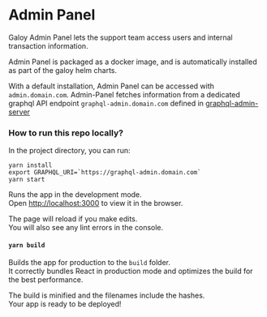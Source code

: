 # Admin Panel

Galoy Admin Panel lets the support team access users and internal transaction information.

Admin Panel is packaged as a docker image, and is automatically installed as part of the galoy helm charts.

With a default installation, Admin Panel can be accessed with `admin.domain.com`. Admin-Panel fetches information from a dedicated graphql API endpoint `graphql-admin.domain.com` defined in [graphql-admin-server](https://github.com/GaloyMoney/galoy/blob/main/src/servers/graphql-admin-server.ts)

### How to run this repo locally?

In the project directory, you can run:

```
yarn install
export GRAPHQL_URI=`https://graphql-admin.domain.com`
yarn start
```

Runs the app in the development mode.\
Open [http://localhost:3000](http://localhost:3000/) to view it in the browser.

The page will reload if you make edits.\
You will also see any lint errors in the console.

#### `yarn build`

Builds the app for production to the `build` folder.\
It correctly bundles React in production mode and optimizes the build for the best performance.

The build is minified and the filenames include the hashes.\
Your app is ready to be deployed!
